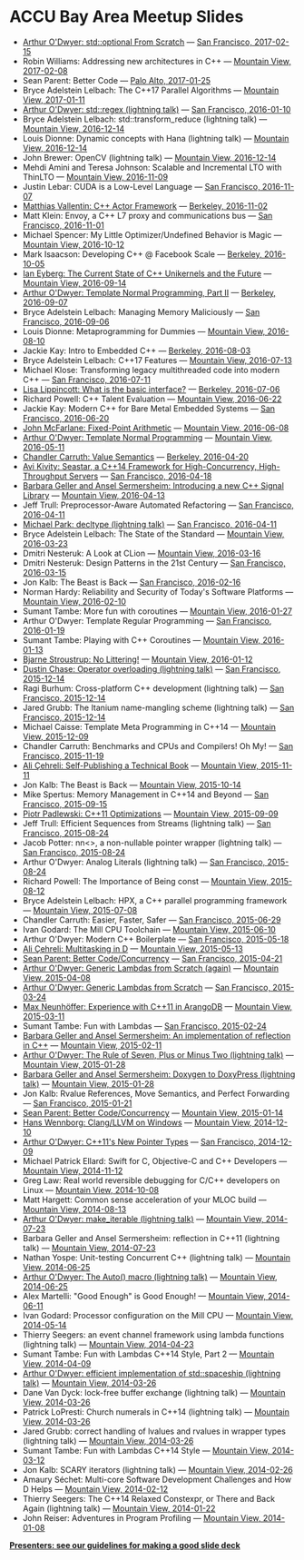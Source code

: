 # ACCU Bay Area Meetup Slides

* [Arthur O'Dwyer: std::optional<T> From Scratch](2017-02-15/slides.pdf)
    — [San Francisco, 2017-02-15](https://www.meetup.com/ACCU-Bay-Area/events/237004920/)
* Robin Williams: Addressing new architectures in C++
    — [Mountain View, 2017-02-08](https://www.meetup.com/ACCU-Bay-Area/events/236709335/)
* Sean Parent: Better Code
    — [Palo Alto, 2017-01-25](https://www.meetup.com/ACCU-Bay-Area/events/234365838/)
* Bryce Adelstein Lelbach: The C++17 Parallel Algorithms
    — [Mountain View, 2017-01-11](https://www.meetup.com/ACCU-Bay-Area/events/236621722/)
* [Arthur O'Dwyer: std::regex (lightning talk)](2016-01-10/slides.pdf)
    — [San Francisco, 2016-01-10](https://www.meetup.com/ACCU-Bay-Area/events/236274746/)
* Bryce Adelstein Lelbach: std::transform_reduce (lightning talk)
    — [Mountain View, 2016-12-14](https://www.meetup.com/ACCU-Bay-Area/events/233766721/)
* Louis Dionne: Dynamic concepts with Hana (lightning talk)
    — [Mountain View, 2016-12-14](https://www.meetup.com/ACCU-Bay-Area/events/233766721/)
* John Brewer: OpenCV (lightning talk)
    — [Mountain View, 2016-12-14](https://www.meetup.com/ACCU-Bay-Area/events/233766721/)
* Mehdi Amini and Teresa Johnson: Scalable and Incremental LTO with ThinLTO
    — [Mountain View, 2016-11-09](https://www.meetup.com/ACCU-Bay-Area/events/233095454/)
* Justin Lebar: CUDA is a Low-Level Language
    — [San Francisco, 2016-11-07](https://www.meetup.com/ACCU-Bay-Area/events/234304303/)
* [Matthias Vallentin: C++ Actor Framework](2016-11-02/slides.pdf)
    — [Berkeley, 2016-11-02](https://www.meetup.com/ACCU-Bay-Area/events/233766624/)
* Matt Klein: Envoy, a C++ L7 proxy and communications bus
    — [San Francisco, 2016-11-01](https://www.meetup.com/ACCU-Bay-Area/events/234861398/)
* Michael Spencer: My Little Optimizer/Undefined Behavior is Magic
    — [Mountain View, 2016-10-12](https://www.meetup.com/ACCU-Bay-Area/events/233076395/)
* Mark Isaacson: Developing C++ @ Facebook Scale
    — [Berkeley, 2016-10-05](https://www.meetup.com/ACCU-Bay-Area/events/232978414/)
* [Ian Eyberg: The Current State of C++ Unikernels and the Future](2016-09-14/slides.pdf)
    — [Mountain View, 2016-09-14](https://www.meetup.com/ACCU-Bay-Area/events/231535062/)
* [Arthur O'Dwyer: Template Normal Programming, Part II](2016-09-07/slides.pdf)
    — [Berkeley, 2016-09-07](https://www.meetup.com/ACCU-Bay-Area/events/232693327/)
* Bryce Adelstein Lelbach: Managing Memory Maliciously
    — [San Francisco, 2016-09-06](https://www.meetup.com/ACCU-Bay-Area/events/233754438/)
* Louis Dionne: Metaprogramming for Dummies
    — [Mountain View, 2016-08-10](https://www.meetup.com/ACCU-Bay-Area/events/231535057/)
* Jackie Kay: Intro to Embedded C++
    — [Berkeley, 2016-08-03](https://www.meetup.com/ACCU-Bay-Area/events/232526729/)
* Bryce Adelstein Lelbach: C++17 Features
    — [Mountain View, 2016-07-13](https://www.meetup.com/ACCU-Bay-Area/events/231144075/)
* Michael Klose: Transforming legacy multithreaded code into modern C++
    — [San Francisco, 2016-07-11](https://www.meetup.com/SF-Bay-Area-Cpp/events/232112281/)
* [Lisa Lippincott: What is the basic interface?](2016-07-06/slides.pdf)
    — [Berkeley, 2016-07-06](http://www.meetup.com/ACCU-Bay-Area/events/231781602/)
* Richard Powell: C++ Talent Evaluation
    — [Mountain View, 2016-06-22](https://www.meetup.com/ACCU-Bay-Area/events/228382462/)
* Jackie Kay: Modern C++ for Bare Metal Embedded Systems
    — [San Francisco, 2016-06-20](https://www.meetup.com/SF-Bay-Area-Cpp/events/231710659/)
* [John McFarlane: Fixed-Point Arithmetic](2016-06-08/slides.pdf)
    — [Mountain View, 2016-06-08](http://www.meetup.com/ACCU-Bay-Area/events/230683461/)
* [Arthur O'Dwyer: Template Normal Programming](2016-05-11/slides.pdf)
    — [Mountain View, 2016-05-11](https://www.meetup.com/ACCU-Bay-Area/events/229683678/)
* [Chandler Carruth: Value Semantics](2016-04-20/slides.pdf)
    — [Berkeley, 2016-04-20](https://www.meetup.com/ACCU-Bay-Area/events/230276490/)
* [Avi Kivity: Seastar, a C++14 Framework for High-Concurrency, High-Throughput Servers](2016-04-18/slides.pdf)
    — [San Francisco, 2016-04-18](https://www.meetup.com/ACCU-Bay-Area/events/229988489/)
* [Barbara Geller and Ansel Sermersheim: Introducing a new C++ Signal Library](2016-04-13/slides.pdf)
    — [Mountain View, 2016-04-13](https://www.meetup.com/ACCU-Bay-Area/events/229237525/)
* Jeff Trull: Preprocessor-Aware Automated Refactoring
    — [San Francisco, 2016-04-11](https://www.meetup.com/SF-Bay-Area-Cpp/events/229431210/)
* [Michael Park: decltype (lightning talk)](2016-04-11/slides-michael.pdf)
    — [San Francisco, 2016-04-11](https://www.meetup.com/SF-Bay-Area-Cpp/events/229431210/)
* Bryce Adelstein Lelbach: The State of the Standard
    — [Mountain View, 2016-03-23](https://www.meetup.com/ACCU-Bay-Area/events/228382442/)
* Dmitri Nesteruk: A Look at CLion
    — [Mountain View, 2016-03-16](https://www.meetup.com/ACCU-Bay-Area/events/227325920/)
* Dmitri Nesteruk: Design Patterns in the 21st Century
    — [San Francisco, 2016-03-15](https://www.meetup.com/SF-Bay-Area-Cpp/events/228070137/)
* Jon Kalb: The Beast is Back
    — [San Francisco, 2016-02-16](https://www.meetup.com/SF-Bay-Area-Cpp/events/228439548/)
* Norman Hardy: Reliability and Security of Today's Software Platforms
    — [Mountain View, 2016-02-10](https://www.meetup.com/ACCU-Bay-Area/events/227325917/)
* Sumant Tambe: More fun with coroutines
    — [Mountain View, 2016-01-27](https://www.meetup.com/ACCU-Bay-Area/events/221331771/)
* Arthur O'Dwyer: Template Regular Programming
    — [San Francisco, 2016-01-19](https://www.meetup.com/SF-Bay-Area-Cpp/events/227931982/)
* Sumant Tambe: Playing with C++ Coroutines
    — [Mountain View, 2016-01-13](https://www.meetup.com/ACCU-Bay-Area/events/225772179/)
* [Bjarne Stroustrup: No Littering!](2016-01-12/slides.pdf)
    — [Mountain View, 2016-01-12](https://www.meetup.com/ACCU-Bay-Area/events/227941529/)
* [Dustin Chase: Operator overloading (lightning talk)](2015-12-14/slides-dustin.pdf)
    — [San Francisco, 2015-12-14](https://www.meetup.com/SF-Bay-Area-Cpp/events/226669747/)
* Ragi Burhum: Cross-platform C++ development (lightning talk)
    — [San Francisco, 2015-12-14](https://www.meetup.com/SF-Bay-Area-Cpp/events/226669747/)
* Jared Grubb: The Itanium name-mangling scheme (lightning talk)
    — [San Francisco, 2015-12-14](https://www.meetup.com/SF-Bay-Area-Cpp/events/226669747/)
* Michael Caisse: Template Meta Programming in C++14
    — [Mountain View, 2015-12-09](https://www.meetup.com/ACCU-Bay-Area/events/225772176/)
* Chandler Carruth: Benchmarks and CPUs and Compilers! Oh My!
    — [San Francisco, 2015-11-19](https://www.meetup.com/SF-Bay-Area-Cpp/events/226662648/)
* [Ali Çehreli: Self-Publishing a Technical Book](2015-11-11/slides.pdf)
    — [Mountain View, 2015-11-11](https://www.meetup.com/ACCU-Bay-Area/events/225125586/)
* Jon Kalb: The Beast is Back
    — [Mountain View, 2015-10-14](https://www.meetup.com/ACCU-Bay-Area/events/224256609/)
* Mike Spertus: Memory Management in C++14 and Beyond
    — [San Francisco, 2015-09-15](https://www.meetup.com/SF-Bay-Area-Cpp/events/225018501/)
* [Piotr Padlewski: C++11 Optimizations](2015-09-09/slides.pdf)
    — [Mountain View, 2015-09-09](https://www.meetup.com/ACCU-Bay-Area/events/222662609/)
* Jeff Trull: Efficient Sequences from Streams (lightning talk)
    — [San Francisco, 2015-08-24](https://www.meetup.com/SF-Bay-Area-Cpp/events/224548018/)
* Jacob Potter: nn<>, a non-nullable pointer wrapper (lightning talk)
    — [San Francisco, 2015-08-24](https://www.meetup.com/SF-Bay-Area-Cpp/events/224548018/)
* Arthur O'Dwyer: Analog Literals (lightning talk)
    — [San Francisco, 2015-08-24](https://www.meetup.com/SF-Bay-Area-Cpp/events/224548018/)
* Richard Powell: The Importance of Being const
    — [Mountain View, 2015-08-12](https://www.meetup.com/ACCU-Bay-Area/events/223885380/)
* Bryce Adelstein Lelbach: HPX, a C++ parallel programming framework
    — [Mountain View, 2015-07-08](https://www.meetup.com/ACCU-Bay-Area/events/221768926/)
* Chandler Carruth: Easier, Faster, Safer
    — [San Francisco, 2015-06-29](https://www.meetup.com/SF-Bay-Area-Cpp/events/223500446/)
* Ivan Godard: The Mill CPU Toolchain
    — [Mountain View, 2015-06-10](https://www.meetup.com/ACCU-Bay-Area/events/218992453/)
* Arthur O'Dwyer: Modern C++ Boilerplate
    — [San Francisco, 2015-05-18](https://www.meetup.com/SF-Bay-Area-Cpp/events/222524277/)
* [Ali Çehreli: Multitasking in D](2015-05-13/slides.pdf)
    — [Mountain View, 2015-05-13](https://www.meetup.com/ACCU-Bay-Area/events/218992449/)
* [Sean Parent: Better Code/Concurrency](2015-04-21/slides.pdf)
    — [San Francisco, 2015-04-21](https://www.meetup.com/SF-Bay-Area-Cpp/events/221680178/)
* [Arthur O'Dwyer: Generic Lambdas from Scratch (again)](2015-04-08/slides.pdf)
    — [Mountain View, 2015-04-08](https://www.meetup.com/ACCU-Bay-Area/events/218992447/)
* [Arthur O'Dwyer: Generic Lambdas from Scratch](2015-03-24/slides.pdf)
    — [San Francisco, 2015-03-24](https://www.meetup.com/SF-Bay-Area-Cpp/events/221265073/)
* [Max Neunhöffer: Experience with C++11 in ArangoDB](2015-03-11/slides.pdf)
    — [Mountain View, 2015-03-11](https://www.meetup.com/ACCU-Bay-Area/events/218992440/)
* Sumant Tambe: Fun with Lambdas
    — [San Francisco, 2015-02-24](https://www.meetup.com/SF-Bay-Area-Cpp/events/220234323/)
* [Barbara Geller and Ansel Sermersheim: An implementation of reflection in C++](2015-02-11/slides.pdf)
    — [Mountain View, 2015-02-11](https://www.meetup.com/ACCU-Bay-Area/events/218656595/)
* [Arthur O'Dwyer: The Rule of Seven, Plus or Minus Two (lightning talk)](2015-01-28/slides-arthur.pdf)
    — [Mountain View, 2015-01-28](https://www.meetup.com/ACCU-Bay-Area/events/219229911/)
* [Barbara Geller and Ansel Sermersheim: Doxygen to DoxyPress (lightning talk)](2015-01-28/slides-barbara.pdf)
    — [Mountain View, 2015-01-28](https://www.meetup.com/ACCU-Bay-Area/events/219229911/)
* Jon Kalb: Rvalue References, Move Semantics, and Perfect Forwarding
    — [San Francisco, 2015-01-21](https://www.meetup.com/SF-Bay-Area-Cpp/events/219805577/)
* [Sean Parent: Better Code/Concurrency](2015-01-14/slides.pdf)
    — [Mountain View, 2015-01-14](https://www.meetup.com/ACCU-Bay-Area/events/217834432/)
* [Hans Wennborg: Clang/LLVM on Windows](2014-12-10/slides.pdf)
    — [Mountain View, 2014-12-10](https://www.meetup.com/ACCU-Bay-Area/events/194137632/)
* [Arthur O'Dwyer: C++11's New Pointer Types](2014-12-09/slides.pdf)
    — [San Francisco, 2014-12-09](https://www.meetup.com/SF-Bay-Area-Cpp/events/218833493/)
* Michael Patrick Ellard: Swift for C, Objective-C and C++ Developers
    — [Mountain View, 2014-11-12](https://www.meetup.com/ACCU-Bay-Area/events/194137622/)
* Greg Law: Real world reversible debugging for C/C++ developers on Linux
    — [Mountain View, 2014-10-08](https://www.meetup.com/ACCU-Bay-Area/events/194137582/)
* Matt Hargett: Common sense acceleration of your MLOC build
    — [Mountain View, 2014-08-13](https://www.meetup.com/ACCU-Bay-Area/events/200238612/)
* [Arthur O'Dwyer: make_iterable (lightning talk)](2014-07-23/slides.pdf)
    — [Mountain View, 2014-07-23](https://www.meetup.com/ACCU-Bay-Area/events/187628612/)
* Barbara Geller and Ansel Sermersheim: reflection in C++11 (lightning talk)
    — [Mountain View, 2014-07-23](https://www.meetup.com/ACCU-Bay-Area/events/187628612/)
* Nathan Yospe: Unit-testing Concurrent C++ (lightning talk)
    — [Mountain View, 2014-06-25](https://www.meetup.com/ACCU-Bay-Area/events/187628542/)
* [Arthur O'Dwyer: The Auto() macro (lightning talk)](2014-06-25/slides-arthur.pdf)
    — [Mountain View, 2014-06-25](https://www.meetup.com/ACCU-Bay-Area/events/187628542/)
* Alex Martelli: "Good Enough" is Good Enough!
    — [Mountain View, 2014-06-11](https://www.meetup.com/ACCU-Bay-Area/events/184685262/)
* Ivan Godard: Processor configuration on the Mill CPU
    — [Mountain View, 2014-05-14](https://www.meetup.com/ACCU-Bay-Area/events/176504832/)
* Thierry Seegers: an event channel framework using lambda functions (lightning talk)
    — [Mountain View, 2014-04-23](https://www.meetup.com/ACCU-Bay-Area/events/168265232/)
* Sumant Tambe: Fun with Lambdas C++14 Style, Part 2
    — [Mountain View, 2014-04-09](https://www.meetup.com/ACCU-Bay-Area/events/168265102/)
* [Arthur O'Dwyer: efficient implementation of std::spaceship (lightning talk)](2014-03-26/slides-arthur.pdf)
    — [Mountain View, 2014-03-26](https://www.meetup.com/ACCU-Bay-Area/events/157777022/)
* Dane Van Dyck: lock-free buffer exchange (lightning talk)
    — [Mountain View, 2014-03-26](https://www.meetup.com/ACCU-Bay-Area/events/157777022/)
* Patrick LoPresti: Church numerals in C++14 (lightning talk)
    — [Mountain View, 2014-03-26](https://www.meetup.com/ACCU-Bay-Area/events/157777022/)
* Jared Grubb: correct handling of lvalues and rvalues in wrapper types (lightning talk)
    — [Mountain View, 2014-03-26](https://www.meetup.com/ACCU-Bay-Area/events/157777022/)
* Sumant Tambe: Fun with Lambdas C++14 Style
    — [Mountain View, 2014-03-12](https://www.meetup.com/ACCU-Bay-Area/events/164173502/)
* Jon Kalb: SCARY iterators (lightning talk)
    — [Mountain View, 2014-02-26](https://www.meetup.com/ACCU-Bay-Area/events/162950162/)
* Amaury Séchet: Multi-core Software Development Challenges and How D Helps
    — [Mountain View, 2014-02-12](https://www.meetup.com/ACCU-Bay-Area/events/159565312/)
* Thierry Seegers: The C++14 Relaxed Constexpr, or There and Back Again (lightning talk)
    — [Mountain View, 2014-01-22](https://www.meetup.com/ACCU-Bay-Area/events/157327812/)
* John Reiser: Adventures in Program Profiling
    — [Mountain View, 2014-01-08](https://www.meetup.com/ACCU-Bay-Area/events/154425672/)


**[Presenters: see our guidelines for making a good slide deck](SLIDE_DECK_GUIDELINES.md)**
